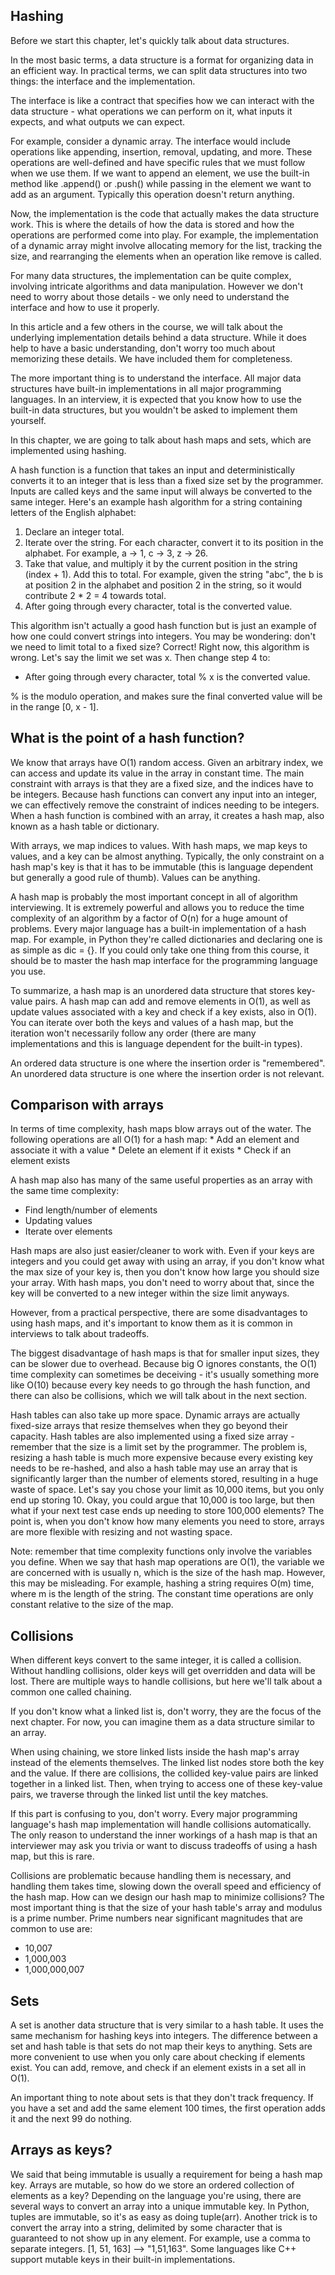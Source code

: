 ## Hashing

Before we start this chapter, let's quickly talk about data structures.

In the most basic terms, a data structure is a format for organizing data in an efficient way. In practical terms, 
we can split data structures into two things: the interface and the implementation.

The interface is like a contract that specifies how we can interact with the data structure - what operations 
we can perform on it, what inputs it expects, and what outputs we can expect.

For example, consider a dynamic array. The interface would include operations like appending, insertion, removal, 
updating, and more. These operations are well-defined and have specific rules that we must follow when we use them. 
If we want to append an element, we use the built-in method like .append() or .push() while passing in the element 
we want to add as an argument. Typically this operation doesn't return anything.

Now, the implementation is the code that actually makes the data structure work. This is where the details 
of how the data is stored and how the operations are performed come into play. For example, the implementation 
of a dynamic array might involve allocating memory for the list, tracking the size, 
and rearranging the elements when an operation like remove is called.

For many data structures, the implementation can be quite complex, involving intricate algorithms and data manipulation. 
However we don't need to worry about those details - we only need to understand the interface and how to use it properly.

In this article and a few others in the course, we will talk about the underlying implementation details behind a data structure. 
While it does help to have a basic understanding, don't worry too much about memorizing these details. 
We have included them for completeness.

The more important thing is to understand the interface. All major data structures have built-in implementations 
in all major programming languages. In an interview, it is expected that you know how to use the built-in data structures, 
but you wouldn't be asked to implement them yourself.

In this chapter, we are going to talk about hash maps and sets, which are implemented using hashing.

A hash function is a function that takes an input and deterministically converts it to an integer 
that is less than a fixed size set by the programmer. Inputs are called keys and the same input will always 
be converted to the same integer. Here's an example hash algorithm for a string containing letters of the English alphabet:
1. Declare an integer total.
2. Iterate over the string. For each character, convert it to its position in the alphabet. For example, a -> 1, c -> 3, z -> 26.
3. Take that value, and multiply it by the current position in the string (index + 1). Add this to total. 
For example, given the string "abc", the b is at position 2 in the alphabet and position 2 in the string, 
so it would contribute 2 * 2 = 4 towards total.
4. After going through every character, total is the converted value.

This algorithm isn't actually a good hash function but is just an example of how one could convert strings into integers. 
You may be wondering: don't we need to limit total to a fixed size? Correct! Right now, this algorithm is wrong. 
Let's say the limit we set was x. Then change step 4 to:
* After going through every character, total % x is the converted value.

% is the modulo operation, and makes sure the final converted value will be in the range [0, x - 1].

<h2>What is the point of a hash function?</h2>
We know that arrays have O(1) random access. Given an arbitrary index, we can access 
and update its value in the array in constant time. The main constraint with arrays is that they are a fixed size, 
and the indices have to be integers. Because hash functions can convert any input into an integer, 
we can effectively remove the constraint of indices needing to be integers. When a hash function is combined with an array, 
it creates a hash map, also known as a hash table or dictionary.

With arrays, we map indices to values. With hash maps, we map keys to values, and a key can be almost anything. 
Typically, the only constraint on a hash map's key is that it has to be immutable (this is language dependent 
but generally a good rule of thumb). Values can be anything.

A hash map is probably the most important concept in all of algorithm interviewing. It is extremely powerful 
and allows you to reduce the time complexity of an algorithm by a factor of O(n) for a huge amount of problems. 
Every major language has a built-in implementation of a hash map. For example, in Python they're called dictionaries 
and declaring one is as simple as dic = {}. If you could only take one thing from this course, 
it should be to master the hash map interface for the programming language you use.

To summarize, a hash map is an unordered data structure that stores key-value pairs. A hash map can add and remove elements in O(1), 
as well as update values associated with a key and check if a key exists, also in O(1). 
You can iterate over both the keys and values of a hash map, 
but the iteration won't necessarily follow any order (there are many implementations 
and this is language dependent for the built-in types).

An ordered data structure is one where the insertion order is "remembered". 
An unordered data structure is one where the insertion order is not relevant.

<h2>Comparison with arrays</h2>
In terms of time complexity, hash maps blow arrays out of the water. 
The following operations are all O(1) for a hash map:
* Add an element and associate it with a value
* Delete an element if it exists
* Check if an element exists

A hash map also has many of the same useful properties as an array with the same time complexity:
* Find length/number of elements
* Updating values
* Iterate over elements

Hash maps are also just easier/cleaner to work with. Even if your keys are integers and you could get away with using an array, 
if you don't know what the max size of your key is, then you don't know how large you should size your array. 
With hash maps, you don't need to worry about that, since the key will be converted to a new integer 
within the size limit anyways.

However, from a practical perspective, there are some disadvantages to using hash maps, 
and it's important to know them as it is common in interviews to talk about tradeoffs.

The biggest disadvantage of hash maps is that for smaller input sizes, they can be slower due to overhead. 
Because big O ignores constants, the O(1) time complexity can sometimes be deceiving - it's usually something more like O(10) 
because every key needs to go through the hash function, and there can also be collisions, 
which we will talk about in the next section.

Hash tables can also take up more space. Dynamic arrays are actually fixed-size arrays that resize themselves 
when they go beyond their capacity. Hash tables are also implemented using a fixed size array - remember 
that the size is a limit set by the programmer. The problem is, resizing a hash table is much more expensive 
because every existing key needs to be re-hashed, and also a hash table may use an array that is significantly larger 
than the number of elements stored, resulting in a huge waste of space. Let's say you chose your limit as 10,000 items, 
but you only end up storing 10. Okay, you could argue that 10,000 is too large, but then what 
if your next test case ends up needing to store 100,000 elements? The point is, when you don't know 
how many elements you need to store, arrays are more flexible with resizing and not wasting space.

Note: remember that time complexity functions only involve the variables you define. 
When we say that hash map operations are O(1), the variable we are concerned with is usually n, 
which is the size of the hash map. However, this may be misleading. For example, hashing a string requires O(m) time, 
where m is the length of the string. The constant time operations are only constant relative to the size of the map.

<h2>Collisions</h2>
When different keys convert to the same integer, it is called a collision. Without handling collisions, 
older keys will get overridden and data will be lost. There are multiple ways to handle collisions, 
but here we'll talk about a common one called chaining.

If you don't know what a linked list is, don't worry, they are the focus of the next chapter. For now, 
you can imagine them as a data structure similar to an array.

When using chaining, we store linked lists inside the hash map's array instead of the elements themselves. 
The linked list nodes store both the key and the value. If there are collisions, 
the collided key-value pairs are linked together in a linked list. Then, when trying to access one of these key-value pairs, 
we traverse through the linked list until the key matches.

If this part is confusing to you, don't worry. Every major programming language's hash map implementation will handle collisions automatically. 
The only reason to understand the inner workings of a hash map is that an interviewer may ask you trivia 
or want to discuss tradeoffs of using a hash map, but this is rare.

Collisions are problematic because handling them is necessary, and handling them takes time, 
slowing down the overall speed and efficiency of the hash map. How can we design our hash map to minimize collisions? 
The most important thing is that the size of your hash table's array and modulus is a prime number. 
Prime numbers near significant magnitudes that are common to use are:
* 10,007
* 1,000,003
* 1,000,000,007

<h2>Sets</h2>
A set is another data structure that is very similar to a hash table. It uses the same mechanism for hashing keys into integers. 
The difference between a set and hash table is that sets do not map their keys to anything. 
Sets are more convenient to use when you only care about checking if elements exist. You can add, remove, 
and check if an element exists in a set all in O(1).

An important thing to note about sets is that they don't track frequency. If you have a set and add the same element 100 times, 
the first operation adds it and the next 99 do nothing.

<h2>Arrays as keys?</h2>
We said that being immutable is usually a requirement for being a hash map key. Arrays are mutable, 
so how do we store an ordered collection of elements as a key? Depending on the language you're using, 
there are several ways to convert an array into a unique immutable key. In Python, tuples are immutable, 
so it's as easy as doing tuple(arr). Another trick is to convert the array into a string, delimited by some character 
that is guaranteed to not show up in any element. For example, use a comma to separate integers. [1, 51, 163] --> "1,51,163". 
Some languages like C++ support mutable keys in their built-in implementations.
